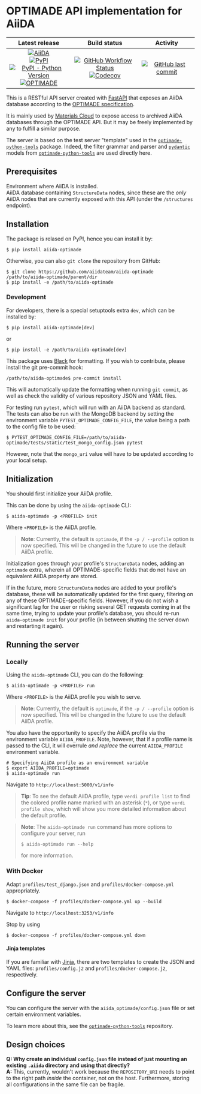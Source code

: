 # OPTIMADE API implementation for AiiDA

| Latest release | Build status | Activity |
|:--------------:|:------------:|:--------:|
| [![AiiDA](https://img.shields.io/endpoint?url=https://raw.githubusercontent.com/aiidateam/aiida-optimade/develop/.ci/aiida-version.json)](https://github.com/aiidateam/aiida-core/)<br>[![PyPI](https://img.shields.io/pypi/v/aiida-optimade)](https://pypi.org/project/aiida-optimade/)<br>[![PyPI - Python Version](https://img.shields.io/pypi/pyversions/aiida-optimade)](https://pypi.org/project/aiida-optimade/)<br>[![OPTIMADE](https://img.shields.io/endpoint?url=https://raw.githubusercontent.com/Materials-Consortia/optimade-python-tools/v0.16.6/optimade-version.json)](https://github.com/Materials-Consortia/OPTIMADE/) | [![GitHub Workflow Status](https://img.shields.io/github/workflow/status/aiidateam/aiida-optimade/aiida-optimade)](https://github.com/aiidateam/aiida-optimade/actions/)<br>[![Codecov](https://img.shields.io/codecov/c/gh/aiidateam/aiida-optimade)](https://codecov.io/gh/aiidateam/aiida-optimade) | [![GitHub last commit](https://img.shields.io/github/last-commit/aiidateam/aiida-optimade)](https://github.com/aiidateam/aiida-optimade) |

This is a RESTful API server created with [FastAPI](https://fastapi.tiangolo.com/) that exposes an AiiDA database according to the [OPTIMADE specification](https://github.com/Materials-Consortia/OPTIMADE/blob/develop/optimade.rst).

It is mainly used by [Materials Cloud](https://www.materialscloud.org/) to expose access to archived AiiDA databases through the OPTIMADE API.
But it may be freely implemented by any to fulfill a similar purpose.

The server is based on the test server "template" used in the [`optimade-python-tools`](https://github.com/Materials-Consortia/optimade-python-tools) package.
Indeed, the filter grammar and parser and [`pydantic`](https://pydantic-docs.helpmanual.io/) models from [`optimade-python-tools`](https://github.com/Materials-Consortia/optimade-python-tools) are used directly here.

## Prerequisites

Environment where AiiDA is installed.  
AiiDA database containing `StructureData` nodes, since these are the _only_ AiiDA nodes that are currently exposed with this API (under the `/structures` endpoint).

## Installation

The package is relased on PyPI, hence you can install it by:

```shell
$ pip install aiida-optimade
```

Otherwise, you can also `git clone` the repository from GitHub:

```shell
$ git clone https://github.com/aiidateam/aiida-optimade /path/to/aiida-optimade/parent/dir
$ pip install -e /path/to/aiida-optimade
```

### Development

For developers, there is a special setuptools extra `dev`, which can be installed by:

```shell
$ pip install aiida-optimade[dev]
```

or

```shell
$ pip install -e /path/to/aiida-optimade[dev]
```

This package uses [Black](https://black.readthedocs.io/en/stable/) for formatting.
If you wish to contribute, please install the git pre-commit hook:

```shell
/path/to/aiida-optimade$ pre-commit install
```

This will automatically update the formatting when running `git commit`, as well as check the validity of various repository JSON and YAML files.

For testing run `pytest`, which will run with an AiiDA backend as standard.
The tests can also be run with the MongoDB backend by setting the environment variable `PYTEST_OPTIMADE_CONFIG_FILE`, the value being a path to the config file to be used:

```shell
$ PYTEST_OPTIMADE_CONFIG_FILE=/path/to/aiida-optimade/tests/static/test_mongo_config.json pytest
```

However, note that the `mongo_uri` value will have to be updated according to your local setup.

## Initialization

You should first initialize your AiiDA profile.

This can be done by using the `aiida-optimade` CLI:

```shell
$ aiida-optimade -p <PROFILE> init
```

Where `<PROFILE>` is the AiiDA profile.

> **Note**: Currently, the default is `optimade`, if the `-p / --profile` option is now specified.
> This will be changed in the future to use the default AiiDA profile.

Initialization goes through your profile's `StructureData` nodes, adding an `optimade` extra, wherein all OPTIMADE-specific fields that do not have an equivalent AiiDA property are stored.

If in the future, more `StructureData` nodes are added to your profile's database, these will be automatically updated for the first query, filtering on any of these OPTIMADE-specific fields.
However, if you do not wish a significant lag for the user or risking several GET requests coming in at the same time, trying to update your profile's database, you should re-run `aiida-optimade init` for your profile (in between shutting the server down and restarting it again).

## Running the server

### Locally

Using the `aiida-optimade` CLI, you can do the following:

```shell
$ aiida-optimade -p <PROFILE> run
```

Where `<PROFILE>` is the AiiDA profile you wish to serve.

> **Note**: Currently, the default is `optimade`, if the `-p / --profile` option is now specified.
> This will be changed in the future to use the default AiiDA profile.

You also have the opportunity to specify the AiiDA profile via the environment variable `AIIDA_PROFILE`.
Note, however, that if a profile name is passed to the CLI, it will overrule _and replace_ the current `AIIDA_PROFILE` environment variable.

```shell
# Specifying AiiDA profile as an environment variable
$ export AIIDA_PROFILE=optimade
$ aiida-optimade run
```

Navigate to `http://localhost:5000/v1/info`

> **Tip**: To see the default AiiDA profile, type `verdi profile list` to find the colored profile name marked with an asterisk (`*`), or type `verdi profile show`, which will show you more detailed information about the default profile.

> **Note**: The `aiida-optimade run` command has more options to configure your server, run
>
> ```shell
> $ aiida-optimade run --help
> ```
>
> for more information.

### With Docker

Adapt `profiles/test_django.json` and `profiles/docker-compose.yml` appropriately.

```shell
$ docker-compose -f profiles/docker-compose.yml up --build
```

Navigate to `http://localhost:3253/v1/info`

Stop by using

```shell
$ docker-compose -f profiles/docker-compose.yml down
```

#### Jinja templates

If you are familiar with [Jinja](https://palletsprojects.com/p/jinja/), there are two templates to create the JSON and YAML files: `profiles/config.j2` and `profiles/docker-compose.j2`, respectively.

## Configure the server

You can configure the server with the `aiida_optimade/config.json` file or set certain environment variables.

To learn more about this, see the [`optimade-python-tools`](https://github.com/Materials-Consortia/optimade-python-tools) repository.

## Design choices

**Q: Why create an individual `config.json` file instead of just mounting an existing `.aiida` directory and using that directly?**  
**A:** This, currently, wouldn't work because the `REPOSITORY_URI` needs to point to the right path *inside* the container, not on the host. Furthermore, storing all configurations in the same file can be fragile.
